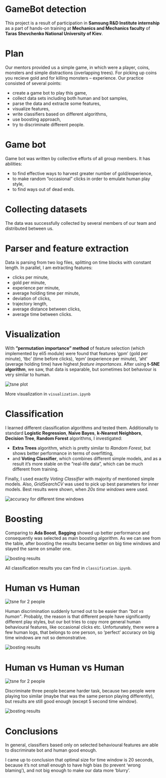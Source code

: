 # GameBot detection
This project is a result of participation in __Samsung R&D Institute internship__ as a part of hands-on training at
__Mechanics and Mechanics faculty__ of __Taras Shevchenko National University of Kiev__.

# Plan
Our mentors provided us a simple game, in which were a player, coins, monsters and simple distractions (overlapping trees).
For picking up coins you recieve gold and for killing monsters – experience. Our practice consisted of several points:
- create a game bot to play this game,
- collect data sets including both human and bot samples,
- parse the data and extracte some features,
- visualize features,
- write classifiers based on different algorithms,
- use boosting approach,
- try to discriminate different people.

# Game bot
Game bot was written by collective efforts of all group members. It has abilities:
- to find effective ways to harvest greater number of gold/experience,
- to make random ”occasional” clicks in order to emulate human play style,
- to find ways out of dead ends.

# Collecting datasets
The data was successfully collected by several members of our team and distributed between us.

# Parser and feature extraction
Data is parsing from two log files, splitting on time blocks with constant length. In parallel, I am extracting features:
- clicks per minute,
- gold per minute,
- experience per minute,
- average holding time per minute,
- deviation of clicks,
- trajectory length,
- average distance between clicks,
- average time between clicks.

# Visualization
With __”permutation importance” method__ of feature selection (which implemented by eli5 module) were found that features
‘gpm’ (gold per minute), ‘tbc’ (time before clicks), ‘epm’ (experience per minute), ‘aht’ (average holding time) have
highest _feature importances_. After using __t-SNE algorithm__, we saw, that data is separable, but sometimes bot behaviour
is very similar to human.

![tsne plot](Visualization/tsne_plot.png)

More visualization in ``visualization.ipynb``

# Classification
I learned different classification algorithms and tested them. Additionally to standard __Logistic Regression__,
__Naive Bayes__, __k-Nearest Neighbors__, __Decision Tree__, __Random Forest__ algorithms, I investigated:
- __Extra Trees__ algorithm, which is pretty similar to _Random Forest_, but shows better performance in terms of overfitting,
- and __Voting Classifier__, which combines different simple models, and as a result it’s more stable on the ”real-life data”,
which can be much different from training.

Finally, I used exactly _Voting Classifier_ with majority of mentioned simple models. Also, _GridSearchCV_ was used to pick
up best parameters for inner models.
Best results were shown, when _20s time windows_ were used.

![accuracy for different time windows](Visualization/table1.png)

# Boosting
Comparing to __Ada Boost__, __Bagging__ showed up better performance and consequently was selected as main boosting algorithm.
As we can see from the table, after boosting the results became better on big time windows and stayed the same on smaller one.

![bosting results](Visualization/table2.png)

All classification results you can find in ``classification.ipynb``.

# Human vs Human
![tsne for 2 people](Classifier/tsne_plot_h_2.png)

Human discrimination suddenly turned out to be easier than _“bot vs human”_. Probably, the reason is that different people
have significantly different play styles, but our bot tries to copy more general human behavioural features, like
occasional clicks etc. Unfortunately, there were a few human logs, that belongs to one person, so ‘perfect’ accuracy
on big time windows are not so demonstrative. 

![bosting results](Visualization/table3.png)

# Human vs Human vs Human
![tsne for 2 people](Classifier/tsne_plot_h_3.png)

Discriminate three people became harder task, because two people were playing too similar (maybe that was the
same person playing differently), but results are still good enough (except 5 second time window). 

![bosting results](Visualization/table4.png)

# Conclusions
In general, classifiers based only on selected behavioural features are able to discriminate bot and human good enough.

I came up to conclusion that optimal size for time window is 20 seconds, because it’s not small enough to have high bias
(to prevent ‘wrong blaming’), and not big enough to make our data more ‘blurry’.
